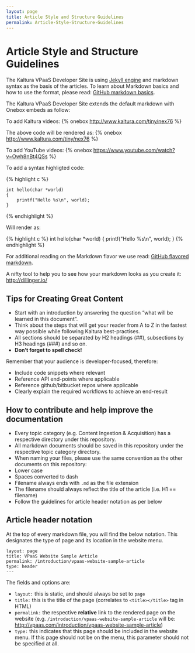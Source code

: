 ```yaml
---
layout: page
title: Article Style and Structure Guidelines
permalink: Article-Style-Structure-Guidelines
---
```


# Article Style and Structure Guidelines

The Kaltura VPaaS Developer Site is using [Jekyll engine](http://jekyllrb.com/) and markdown syntax as the basis of the articles.
To learn about Markdown basics and how to use the format, please read: [GitHub markdown basics](https://help.github.com/articles/markdown-basics/).

The Kaltura VPaaS Developer Site extends the default markdown with Onebox embeds as follow:

To add Kaltura videos: 
&#123;% onebox http://www.kaltura.com/tiny/nex76 %&#125;

The above code will be rendered as:
{% onebox http://www.kaltura.com/tiny/nex76 %}

To add YouTube videos: 
&#123;% onebox https://www.youtube.com/watch?v=Owh8nBt4QSs %&#125;

To add a syntax highligted code:

&#123;% highlight c %&#125;
```
int hello(char *world)  
{  
    printf("Hello %s\n", world);  
}  
```
&#123;% endhighlight %&#125;

Will render as:

{% highlight c %}
int hello(char *world)
{
    printf("Hello %s\n", world);
}
{% endhighlight %}

For additional reading on the Markdown flavor we use read: [GitHub flavored markdown](https://help.github.com/articles/github-flavored-markdown/).

A nifty tool to help you to see how your markdown looks as you create it: http://dillinger.io/

## Tips for Creating Great Content

* Start with an introduction by answering the question “what will be learned in this document”.
* Think about the steps that will get your reader from A to Z in the fastest way possible while following Kaltura best-practises.
* All sections should be separated by H2 headings (##), subsections by H3 headings (###) and so on.
* **Don’t forget to spell check!**

Remember that your audience is developer-focused, therefore:
* Include code snippets where relevant
* Reference API end-points where applicable
* Reference github/bitbucket repos where applicable
* Clearly explain the required workflows to achieve an end-result


## How to contribute and help improve the documentation

* Every topic category (e.g. Content Ingestion & Acquisition) has a respective directory under this repository.
* All markdown documents should be saved in this repository under the respective topic category directory.
* When naming your files, please use the same convention as the other documents on this repository:
 * Lower case
 * Spaces converted to dash
 * Filename always ends with `.md` as the file extension
 * The filename should always reflect the title of the article (i.e. H1 == filename)
* Follow the guidelines for article header notation as per below


## Article header notation
At the top of every markdown file, you will find the below notation. This designates the type of page and its location in the website menu.

```---
layout: page
title: VPaaS Website Sample Article
permalink: /introduction/vpaas-website-sample-article
type: header
---
```

The fields and options are:  

* `layout:` this is static, and should always be set to `page`
* `title:` this is the title of the page (correlates to `<title></title>` tag in HTML)
* `permalink:` the respective **relative** link to the rendered page on the website (e.g. `/introduction/vpaas-website-sample-article` will be: http://vpaas.com/introduction/vpaas-website-sample-article)
* `type:` this indicates that this page should be included in the website menu. If this page should not be on the menu, this parameter should not be specified at all.
